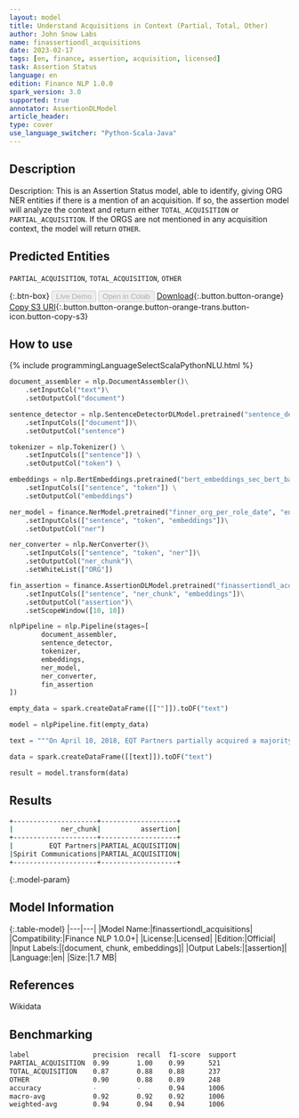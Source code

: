 ```yaml
---
layout: model
title: Understand Acquisitions in Context (Partial, Total, Other)
author: John Snow Labs
name: finassertiondl_acquisitions
date: 2023-02-17
tags: [en, finance, assertion, acquisition, licensed]
task: Assertion Status
language: en
edition: Finance NLP 1.0.0
spark_version: 3.0
supported: true
annotator: AssertionDLModel
article_header:
type: cover
use_language_switcher: "Python-Scala-Java"
---
```


## Description

Description: This is an Assertion Status model, able to identify, giving ORG NER entities if there is a mention of an acquisition. If so, the assertion model will analyze the context and return either `TOTAL_ACQUISITION` or `PARTIAL_ACQUISITION`. If the ORGS are not mentioned in any acquisition context, the model will return `OTHER`.

## Predicted Entities

`PARTIAL_ACQUISITION`, `TOTAL_ACQUISITION`, `OTHER`

{:.btn-box}
<button class="button button-orange" disabled>Live Demo</button>
<button class="button button-orange" disabled>Open in Colab</button>
[Download](https://s3.amazonaws.com/auxdata.johnsnowlabs.com/finance/models/finassertiondl_acquisitions_en_1.0.0_3.0_1676667267978.zip){:.button.button-orange}
[Copy S3 URI](s3://auxdata.johnsnowlabs.com/finance/models/finassertiondl_acquisitions_en_1.0.0_3.0_1676667267978.zip){:.button.button-orange.button-orange-trans.button-icon.button-copy-s3}

## How to use



<div class="tabs-box" markdown="1">
{% include programmingLanguageSelectScalaPythonNLU.html %}

```python
document_assembler = nlp.DocumentAssembler()\
    .setInputCol("text")\
    .setOutputCol("document")

sentence_detector = nlp.SentenceDetectorDLModel.pretrained("sentence_detector_dl","xx")\
    .setInputCols(["document"])\
    .setOutputCol("sentence")

tokenizer = nlp.Tokenizer() \
    .setInputCols(["sentence"]) \
    .setOutputCol("token") \

embeddings = nlp.BertEmbeddings.pretrained("bert_embeddings_sec_bert_base","en") \
    .setInputCols(["sentence", "token"]) \
    .setOutputCol("embeddings")

ner_model = finance.NerModel.pretrained("finner_org_per_role_date", "en", "finance/models")\
    .setInputCols(["sentence", "token", "embeddings"])\
    .setOutputCol("ner")

ner_converter = nlp.NerConverter()\
    .setInputCols(["sentence", "token", "ner"])\
    .setOutputCol("ner_chunk")\
    .setWhiteList(["ORG"])

fin_assertion = finance.AssertionDLModel.pretrained("finassertiondl_acquisitions", "en", "finance/models")\
    .setInputCols(["sentence", "ner_chunk", "embeddings"])\
    .setOutputCol("assertion")\
    .setScopeWindow([10, 10])

nlpPipeline = nlp.Pipeline(stages=[
        document_assembler,
        sentence_detector,
        tokenizer,
        embeddings,
        ner_model,
        ner_converter,
        fin_assertion
])

empty_data = spark.createDataFrame([[""]]).toDF("text")

model = nlpPipeline.fit(empty_data)

text = """On April 10, 2018, EQT Partners partially acquired a majority stake in Spirit Communications with the intent to combine Spirit."""

data = spark.createDataFrame([[text]]).toDF("text")

result = model.transform(data)
```

</div>

## Results

```bash
+---------------------+-------------------+
|            ner_chunk|          assertion|
+---------------------+-------------------+
|         EQT Partners|PARTIAL_ACQUISITION|
|Spirit Communications|PARTIAL_ACQUISITION|
+---------------------+-------------------+
```

{:.model-param}
## Model Information

{:.table-model}
|---|---|
|Model Name:|finassertiondl_acquisitions|
|Compatibility:|Finance NLP 1.0.0+|
|License:|Licensed|
|Edition:|Official|
|Input Labels:|[document, chunk, embeddings]|
|Output Labels:|[assertion]|
|Language:|en|
|Size:|1.7 MB|

## References

Wikidata

## Benchmarking

```bash
label                precision  recall  f1-score  support 
PARTIAL_ACQUISITION  0.99       1.00    0.99      521     
TOTAL_ACQUISITION    0.87       0.88    0.88      237     
OTHER                0.90       0.88    0.89      248     
accuracy             -          -       0.94      1006    
macro-avg            0.92       0.92    0.92      1006    
weighted-avg         0.94       0.94    0.94      1006  
```
